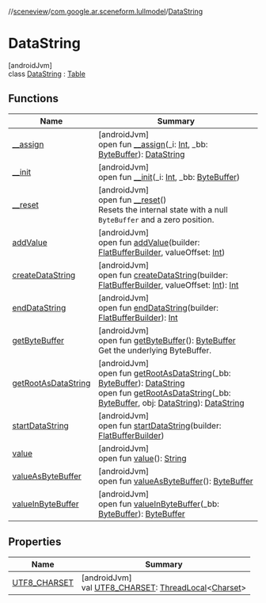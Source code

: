 //[sceneview](../../../index.md)/[com.google.ar.sceneform.lullmodel](../index.md)/[DataString](index.md)

# DataString

[androidJvm]\
class [DataString](index.md) : [Table](../../com.google.flatbuffers/-table/index.md)

## Functions

| Name | Summary |
|---|---|
| [__assign](__assign.md) | [androidJvm]<br>open fun [__assign](__assign.md)(_i: [Int](https://kotlinlang.org/api/latest/jvm/stdlib/kotlin/-int/index.html), _bb: [ByteBuffer](https://developer.android.com/reference/kotlin/java/nio/ByteBuffer.html)): [DataString](index.md) |
| [__init](__init.md) | [androidJvm]<br>open fun [__init](__init.md)(_i: [Int](https://kotlinlang.org/api/latest/jvm/stdlib/kotlin/-int/index.html), _bb: [ByteBuffer](https://developer.android.com/reference/kotlin/java/nio/ByteBuffer.html)) |
| [__reset](../../com.google.flatbuffers/-table/__reset.md) | [androidJvm]<br>open fun [__reset](../../com.google.flatbuffers/-table/__reset.md)()<br>Resets the internal state with a null `ByteBuffer` and a zero position. |
| [addValue](add-value.md) | [androidJvm]<br>open fun [addValue](add-value.md)(builder: [FlatBufferBuilder](../../com.google.flatbuffers/-flat-buffer-builder/index.md), valueOffset: [Int](https://kotlinlang.org/api/latest/jvm/stdlib/kotlin/-int/index.html)) |
| [createDataString](create-data-string.md) | [androidJvm]<br>open fun [createDataString](create-data-string.md)(builder: [FlatBufferBuilder](../../com.google.flatbuffers/-flat-buffer-builder/index.md), valueOffset: [Int](https://kotlinlang.org/api/latest/jvm/stdlib/kotlin/-int/index.html)): [Int](https://kotlinlang.org/api/latest/jvm/stdlib/kotlin/-int/index.html) |
| [endDataString](end-data-string.md) | [androidJvm]<br>open fun [endDataString](end-data-string.md)(builder: [FlatBufferBuilder](../../com.google.flatbuffers/-flat-buffer-builder/index.md)): [Int](https://kotlinlang.org/api/latest/jvm/stdlib/kotlin/-int/index.html) |
| [getByteBuffer](../../com.google.flatbuffers/-table/get-byte-buffer.md) | [androidJvm]<br>open fun [getByteBuffer](../../com.google.flatbuffers/-table/get-byte-buffer.md)(): [ByteBuffer](https://developer.android.com/reference/kotlin/java/nio/ByteBuffer.html)<br>Get the underlying ByteBuffer. |
| [getRootAsDataString](get-root-as-data-string.md) | [androidJvm]<br>open fun [getRootAsDataString](get-root-as-data-string.md)(_bb: [ByteBuffer](https://developer.android.com/reference/kotlin/java/nio/ByteBuffer.html)): [DataString](index.md)<br>open fun [getRootAsDataString](get-root-as-data-string.md)(_bb: [ByteBuffer](https://developer.android.com/reference/kotlin/java/nio/ByteBuffer.html), obj: [DataString](index.md)): [DataString](index.md) |
| [startDataString](start-data-string.md) | [androidJvm]<br>open fun [startDataString](start-data-string.md)(builder: [FlatBufferBuilder](../../com.google.flatbuffers/-flat-buffer-builder/index.md)) |
| [value](value.md) | [androidJvm]<br>open fun [value](value.md)(): [String](https://developer.android.com/reference/kotlin/java/lang/String.html) |
| [valueAsByteBuffer](value-as-byte-buffer.md) | [androidJvm]<br>open fun [valueAsByteBuffer](value-as-byte-buffer.md)(): [ByteBuffer](https://developer.android.com/reference/kotlin/java/nio/ByteBuffer.html) |
| [valueInByteBuffer](value-in-byte-buffer.md) | [androidJvm]<br>open fun [valueInByteBuffer](value-in-byte-buffer.md)(_bb: [ByteBuffer](https://developer.android.com/reference/kotlin/java/nio/ByteBuffer.html)): [ByteBuffer](https://developer.android.com/reference/kotlin/java/nio/ByteBuffer.html) |

## Properties

| Name | Summary |
|---|---|
| [UTF8_CHARSET](../../com.google.flatbuffers/-table/-u-t-f8_-c-h-a-r-s-e-t.md) | [androidJvm]<br>val [UTF8_CHARSET](../../com.google.flatbuffers/-table/-u-t-f8_-c-h-a-r-s-e-t.md): [ThreadLocal](https://developer.android.com/reference/kotlin/java/lang/ThreadLocal.html)&lt;[Charset](https://developer.android.com/reference/kotlin/java/nio/charset/Charset.html)&gt; |
